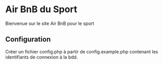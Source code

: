 # Air BnB du Sport

Bienvenue sur le site Air BnB pour le sport

## Configuration

Créer un fichier config.php à partir de config.example.php contenant les identifiants de connexion à la bdd.
